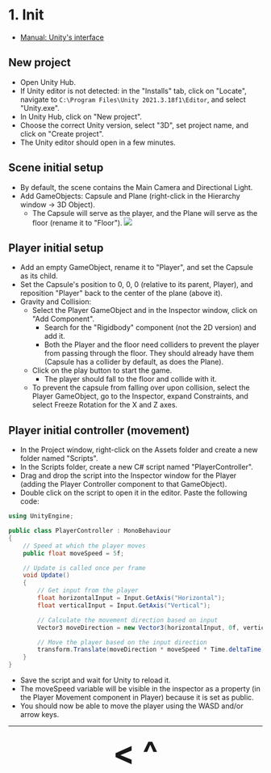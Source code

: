 # 1. Init
- [Manual: Unity's interface](https://docs.unity3d.com/2021.3/Documentation/Manual/UsingTheEditor.html)

## New project
- Open Unity Hub.
- If Unity editor is not detected: in the "Installs" tab, click on "Locate", navigate to `C:\Program Files\Unity 2021.3.18f1\Editor`, and select "Unity.exe".
- In Unity Hub, click on "New project".
- Choose the correct Unity version, select "3D", set project name, and click on "Create project".
- The Unity editor should open in a few minutes.

## Scene initial setup
- By default, the scene contains the Main Camera and Directional Light.
- Add GameObjects: Capsule and Plane (right-click in the Hierarchy window -> 3D Object).
    - The Capsule will serve as the player, and the Plane will serve as the floor (rename it to "Floor").
![](https://i.imgur.com/L9BSsrD.png)

## Player initial setup
- Add an empty GameObject, rename it to "Player", and set the Capsule as its child.
- Set the Capsule's position to 0, 0, 0 (relative to its parent, Player), and reposition "Player" back to the center of the plane (above it).
- Gravity and Collision:
    - Select the Player GameObject and in the Inspector window, click on "Add Component".
        - Search for the "Rigidbody" component (not the 2D version) and add it.
        - Both the Player and the floor need colliders to prevent the player from passing through the floor. They should already have them (Capsule has a collider by default, as does the Plane).
    - Click on the play button to start the game.
        - The player should fall to the floor and collide with it.
    - To prevent the capsule from falling over upon collision, select the Player GameObject, go to the Inspector, expand Constraints, and select Freeze Rotation for the X and Z axes.

## Player initial controller (movement)
- In the Project window, right-click on the Assets folder and create a new folder named "Scripts".
- In the Scripts folder, create a new C# script named "PlayerController".
- Drag and drop the script into the Inspector window for the Player (adding the Player Controller component to that GameObject).
- Double click on the script to open it in the editor. Paste the following code:

```c#
using UnityEngine;

public class PlayerController : MonoBehaviour
{
    // Speed at which the player moves
    public float moveSpeed = 5f;

    // Update is called once per frame
    void Update()
    {
        // Get input from the player
        float horizontalInput = Input.GetAxis("Horizontal");
        float verticalInput = Input.GetAxis("Vertical");

        // Calculate the movement direction based on input
        Vector3 moveDirection = new Vector3(horizontalInput, 0f, verticalInput).normalized;

        // Move the player based on the input direction
        transform.Translate(moveDirection * moveSpeed * Time.deltaTime);
    }
}
```

- Save the script and wait for Unity to reload it.
- The moveSpeed variable will be visible in the inspector as a property (in the Player Movement component in Player) because it is set as public.
- You should now be able to move the player using the WASD and/or arrow keys.

---

<div align="center"><b>
  <a href="Software.html" style="font-size:64px; text-decoration:none"> < </a>
  <a href="Contents.html" style="font-size:64px; text-decoration:none"> ^ </a>
</b></div>
